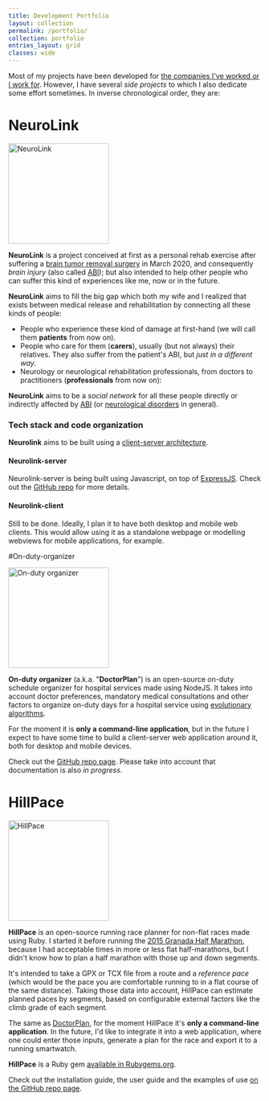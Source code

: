 ```yaml
---
title: Development Portfolio
layout: collection
permalink: /portfolio/
collection: portfolio
entries_layout: grid
classes: wide
---
```


Most of my projects have been developed for [the companies I've worked or I work for](https://www.linkedin.com/in/juanramirez/). However, I have several _side projects_ to which I also dedicate some effort sometimes. In inverse chronological order, they are:

# NeuroLink
<img src="../images/projects/neurolink/logo.png" alt="NeuroLink" width="200"/>

**NeuroLink** is a project conceived at first as a personal rehab exercise after suffering a [brain tumor removal surgery](/abi/how-it-all-started/) in March 2020, and consequently _brain injury_ (also called [ABI](https://en.wikipedia.org/wiki/Acquired_brain_injury)); but also intended to help other people who can suffer this kind of experiences like me, now or in the future.

**NeuroLink** aims to fill the big gap which both my wife and I realized that exists between medical release and rehabilitation by connecting all these kinds of people:
* People who experience these kind of damage at first-hand (we will call them **patients** from now on).
* People who care for them (**carers**), usually (but not always) their relatives. They also suffer from the patient's ABI, but _just in a different way_.
* Neurology or neurological rehabilitation professionals, from doctors to practitioners (**professionals** from now on):

**NeuroLink** aims to be a _social network_ for all these people directly or indirectly affected by [ABI](https://en.wikipedia.org/wiki/Acquired_brain_injury) (or [neurological disorders](https://en.wikipedia.org/wiki/Neurological_disorder) in general).

### Tech stack and code organization

**Neurolink** aims to be built using a [client-server architecture](https://en.wikipedia.org/wiki/Client%E2%80%93server_model).

#### Neurolink-server
Neurolink-server is being built using Javascript, on top of [ExpressJS](https://expressjs.com). Check out the [GitHub repo](https://github.com/Inspiring-White/neurolink-server) for more details.
#### Neurolink-client
Still to be done. Ideally, I plan it to have both desktop and mobile web clients. This would allow using it as a standalone webpage or modelling webviews for mobile applications, for example.

#On-duty-organizer

<img src="/images/projects/doctorplan/logo.png" alt="On-duty organizer" width="200"/>

**On-duty organizer** (a.k.a. "**DoctorPlan**") is an open-source on-duty schedule organizer for hospital services made using NodeJS. It takes into account doctor preferences, mandatory medical consultations and other factors to organize on-duty days for a hospital service using [evolutionary algorithms](https://en.wikipedia.org/wiki/Evolutionary_algorithm).

For the moment it is **only a command-line application**, but in the future I expect to have some time to build a client-server web application around it, both for desktop and mobile devices.

Check out the [GitHub repo page](https://github.com/juanramirez/on-duty). Please take into account that documentation is also _in progress_.

# HillPace
<img src="/images/projects/hillpace/logo.png" alt="HillPace" width="200"/>

**HillPace** is an open-source running race planner for non-flat races made using Ruby. I started it before running the [2015 Granada Half Marathon](https://www.strava.com/activities/301597005), because I had acceptable times in more or less flat half-marathons, but I didn't know how to plan a half marathon with those up and down segments.

It's intended to take a GPX or TCX file from a route and a _reference pace_ (which would be the pace you are comfortable running to in a flat course of the same distance). Taking those data into account, HillPace can estimate planned paces by segments, based on configurable external factors like the climb grade of each segment.

The same as [DoctorPlan](#On-duty-organizer), for the moment HillPace it's **only a command-line application**. In the future, I'd like to integrate it into a web application, where one could enter those inputs, generate a plan for the race and export it to a running smartwatch.

**HillPace** is a Ruby gem [available in Rubygems.org](https://rubygems.org/gems/hillpace).

Check out the installation guide, the user guide and the examples of use [on the GitHub repo page](https://github.com/juanramirez/hillpace).



